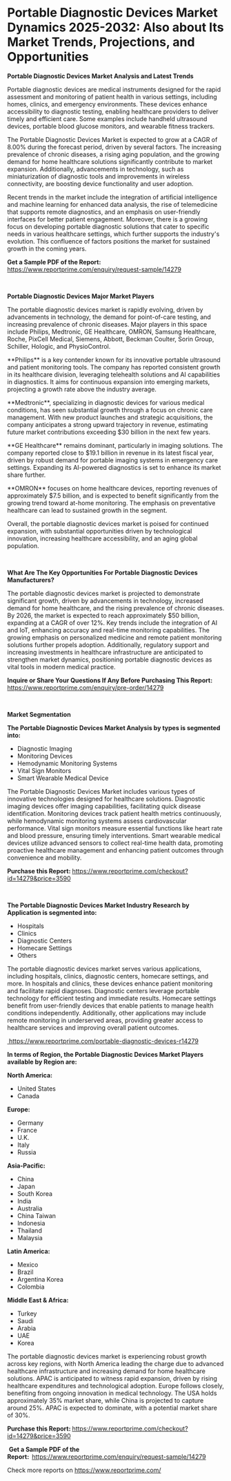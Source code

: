 <p><h1>Portable Diagnostic Devices Market Dynamics 2025-2032: Also about Its Market Trends, Projections, and Opportunities</h1></p><p><strong>Portable Diagnostic Devices Market Analysis and Latest Trends</strong></p>
<p><p>Portable diagnostic devices are medical instruments designed for the rapid assessment and monitoring of patient health in various settings, including homes, clinics, and emergency environments. These devices enhance accessibility to diagnostic testing, enabling healthcare providers to deliver timely and efficient care. Some examples include handheld ultrasound devices, portable blood glucose monitors, and wearable fitness trackers.</p><p>The Portable Diagnostic Devices Market is expected to grow at a CAGR of 8.00% during the forecast period, driven by several factors. The increasing prevalence of chronic diseases, a rising aging population, and the growing demand for home healthcare solutions significantly contribute to market expansion. Additionally, advancements in technology, such as miniaturization of diagnostic tools and improvements in wireless connectivity, are boosting device functionality and user adoption.</p><p>Recent trends in the market include the integration of artificial intelligence and machine learning for enhanced data analysis, the rise of telemedicine that supports remote diagnostics, and an emphasis on user-friendly interfaces for better patient engagement. Moreover, there is a growing focus on developing portable diagnostic solutions that cater to specific needs in various healthcare settings, which further supports the industry's evolution. This confluence of factors positions the market for sustained growth in the coming years.</p></p>
<p><strong>Get a Sample PDF of the Report:&nbsp;</strong> <a href="https://www.reportprime.com/enquiry/request-sample/14279?utm_campaign=3210&utm_medium=2&utm_source=Github&utm_content=ia&utm_term=20032025&utm_id=portable-diagnostic-devices">https://www.reportprime.com/enquiry/request-sample/14279</a></p>
<p>&nbsp;</p>
<p><strong>Portable Diagnostic Devices Major Market Players</strong></p>
<p><p>The portable diagnostic devices market is rapidly evolving, driven by advancements in technology, the demand for point-of-care testing, and increasing prevalence of chronic diseases. Major players in this space include Philips, Medtronic, GE Healthcare, OMRON, Samsung Healthcare, Roche, PixCell Medical, Siemens, Abbott, Beckman Coulter, Sorin Group, Schiller, Hologic, and PhysioControl.</p><p>**Philips** is a key contender known for its innovative portable ultrasound and patient monitoring tools. The company has reported consistent growth in its healthcare division, leveraging telehealth solutions and AI capabilities in diagnostics. It aims for continuous expansion into emerging markets, projecting a growth rate above the industry average.</p><p>**Medtronic**, specializing in diagnostic devices for various medical conditions, has seen substantial growth through a focus on chronic care management. With new product launches and strategic acquisitions, the company anticipates a strong upward trajectory in revenue, estimating future market contributions exceeding $30 billion in the next few years.</p><p>**GE Healthcare** remains dominant, particularly in imaging solutions. The company reported close to $19.1 billion in revenue in its latest fiscal year, driven by robust demand for portable imaging systems in emergency care settings. Expanding its AI-powered diagnostics is set to enhance its market share further.</p><p>**OMRON** focuses on home healthcare devices, reporting revenues of approximately $7.5 billion, and is expected to benefit significantly from the growing trend toward at-home monitoring. The emphasis on preventative healthcare can lead to sustained growth in the segment.</p><p>Overall, the portable diagnostic devices market is poised for continued expansion, with substantial opportunities driven by technological innovation, increasing healthcare accessibility, and an aging global population.</p></p>
<p>&nbsp;</p>
<p><strong>What Are The Key Opportunities For Portable Diagnostic Devices Manufacturers?</strong></p>
<p><p>The portable diagnostic devices market is projected to demonstrate significant growth, driven by advancements in technology, increased demand for home healthcare, and the rising prevalence of chronic diseases. By 2026, the market is expected to reach approximately $50 billion, expanding at a CAGR of over 12%. Key trends include the integration of AI and IoT, enhancing accuracy and real-time monitoring capabilities. The growing emphasis on personalized medicine and remote patient monitoring solutions further propels adoption. Additionally, regulatory support and increasing investments in healthcare infrastructure are anticipated to strengthen market dynamics, positioning portable diagnostic devices as vital tools in modern medical practice.</p></p>
<p><strong>Inquire or Share Your Questions If Any Before Purchasing This Report:</strong> <a href="https://www.reportprime.com/enquiry/pre-order/14279?utm_campaign=3210&utm_medium=2&utm_source=Github&utm_content=ia&utm_term=20032025&utm_id=portable-diagnostic-devices">https://www.reportprime.com/enquiry/pre-order/14279</a></p>
<p>&nbsp;</p>
<p><strong>Market Segmentation</strong></p>
<p><strong>The Portable Diagnostic Devices Market Analysis by types is segmented into:</strong></p>
<p><ul><li>Diagnostic Imaging</li><li>Monitoring Devices</li><li>Hemodynamic Monitoring Systems</li><li>Vital Sign Monitors</li><li>Smart Wearable Medical Device</li></ul></p>
<p><p>The Portable Diagnostic Devices Market includes various types of innovative technologies designed for healthcare solutions. Diagnostic imaging devices offer imaging capabilities, facilitating quick disease identification. Monitoring devices track patient health metrics continuously, while hemodynamic monitoring systems assess cardiovascular performance. Vital sign monitors measure essential functions like heart rate and blood pressure, ensuring timely interventions. Smart wearable medical devices utilize advanced sensors to collect real-time health data, promoting proactive healthcare management and enhancing patient outcomes through convenience and mobility.</p></p>
<p><strong>Purchase this Report:&nbsp;</strong><a href="https://www.reportprime.com/checkout?id=14279&price=3590&utm_campaign=3210&utm_medium=2&utm_source=Github&utm_content=ia&utm_term=20032025&utm_id=portable-diagnostic-devices">https://www.reportprime.com/checkout?id=14279&price=3590</a></p>
<p>&nbsp;</p>
<p><strong>The Portable Diagnostic Devices Market Industry Research by Application is segmented into:</strong></p>
<p><ul><li>Hospitals</li><li>Clinics</li><li>Diagnostic Centers</li><li>Homecare Settings</li><li>Others</li></ul></p>
<p><p>The portable diagnostic devices market serves various applications, including hospitals, clinics, diagnostic centers, homecare settings, and more. In hospitals and clinics, these devices enhance patient monitoring and facilitate rapid diagnoses. Diagnostic centers leverage portable technology for efficient testing and immediate results. Homecare settings benefit from user-friendly devices that enable patients to manage health conditions independently. Additionally, other applications may include remote monitoring in underserved areas, providing greater access to healthcare services and improving overall patient outcomes.</p></p>
<p><a href="https://www.reportprime.com/portable-diagnostic-devices-r14279?utm_campaign=3210&utm_medium=2&utm_source=Github&utm_content=ia&utm_term=20032025&utm_id=portable-diagnostic-devices">&nbsp;https://www.reportprime.com/portable-diagnostic-devices-r14279</a></p>
<p><strong>In terms of Region, the Portable Diagnostic Devices Market Players available by Region are:</strong></p>
<p>
    <p> <strong> North America: </strong>
        <ul>
            <li>United States</li>
            <li>Canada</li>
        </ul>
        </p> 
    <p> <strong> Europe: </strong>
        <ul>
            <li>Germany</li>
            <li>France</li>
            <li>U.K.</li>
            <li>Italy</li>
            <li>Russia</li>
        </ul>
        </p> 
    <p> <strong> Asia-Pacific: </strong>
        <ul>
            <li>China</li>
            <li>Japan</li>
            <li>South Korea</li>
            <li>India</li>
            <li>Australia</li>
            <li>China Taiwan</li>
            <li>Indonesia</li>
            <li>Thailand</li>
            <li>Malaysia</li>
        </ul>
        </p> 
    <p> <strong> Latin America: </strong>
        <ul>
            <li>Mexico</li>
            <li>Brazil</li>
            <li>Argentina Korea</li>
            <li>Colombia</li>
        </ul>
        </p> 
    <p> <strong> Middle East & Africa: </strong>
        <ul>
            <li>Turkey</li>
            <li>Saudi</li>
            <li>Arabia</li>
            <li>UAE</li>
            <li>Korea</li>
        </ul>
    </p>
    </p>
<p><p>The portable diagnostic devices market is experiencing robust growth across key regions, with North America leading the charge due to advanced healthcare infrastructure and increasing demand for home healthcare solutions. APAC is anticipated to witness rapid expansion, driven by rising healthcare expenditures and technological adoption. Europe follows closely, benefiting from ongoing innovation in medical technology. The USA holds approximately 35% market share, while China is projected to capture around 25%. APAC is expected to dominate, with a potential market share of 30%.</p></p>
<p><strong>Purchase this Report: </strong><a href="https://www.reportprime.com/checkout?id=14279&price=3590&utm_campaign=3210&utm_medium=2&utm_source=Github&utm_content=ia&utm_term=20032025&utm_id=portable-diagnostic-devices">https://www.reportprime.com/checkout?id=14279&price=3590</a></p>
<p>&nbsp;<strong>Get a Sample PDF of the Report:&nbsp;&nbsp;</strong><a href="https://www.reportprime.com/enquiry/request-sample/14279?utm_campaign=3210&utm_medium=2&utm_source=Github&utm_content=ia&utm_term=20032025&utm_id=portable-diagnostic-devices">https://www.reportprime.com/enquiry/request-sample/14279</a></p>
<p><strong></strong></p>
<p>Check more reports on <a href="https://www.reportprime.com/?utm_campaign=3210&utm_medium=2&utm_source=Github&utm_content=ia&utm_term=20032025&utm_id=portable-diagnostic-devices">https://www.reportprime.com/</a></p>